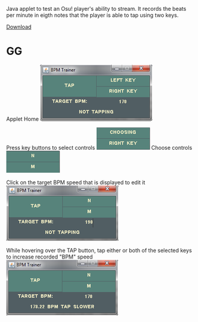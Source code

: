 Java applet to test an Osu! player's ability to stream. 
It records the beats per minute in eigth notes that the player is able to tap using two keys.

[Download](https://www.mediafire.com/file/4i1ndcqbdyzei7a/bpmtrainer-1.0.jar/file)
<h1>GG</h1>
Applet Home
<img src="1.png" />

Press key buttons to select controls
<img src="2.png" />
Choose controls
<img src="3.png" />

Click on the target BPM speed that is displayed to edit it
<img src="4.png" />

While hovering over the TAP button, tap either or both of the selected keys to increase recorded "BPM" speed
<img src="5.png" />

